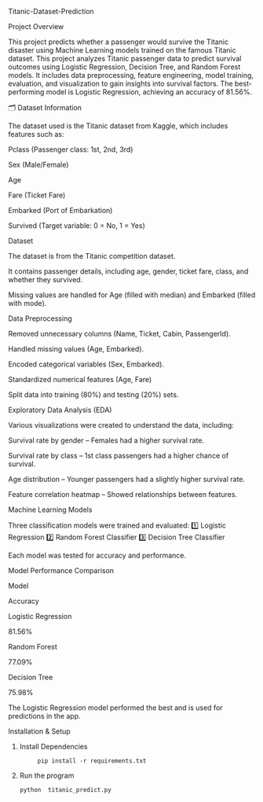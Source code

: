 
Titanic-Dataset-Prediction

Project Overview 

This project predicts whether a passenger would survive the Titanic disaster using Machine Learning models trained on the famous Titanic dataset. This project analyzes Titanic passenger data to predict survival outcomes using Logistic Regression, Decision Tree, and Random Forest models. It includes data preprocessing, feature engineering, model training, evaluation, and visualization to gain insights into survival factors. The best-performing model is Logistic Regression, achieving an accuracy of 81.56%. 

  

🗂️ Dataset Information 

  

The dataset used is the Titanic dataset from Kaggle, which includes features such as: 

Pclass (Passenger class: 1st, 2nd, 3rd) 

Sex (Male/Female) 

Age 

Fare (Ticket Fare) 

Embarked (Port of Embarkation) 

Survived (Target variable: 0 = No, 1 = Yes) 

 

 

Dataset 

The dataset is from the Titanic competition dataset. 

It contains passenger details, including age, gender, ticket fare, class, and whether they survived. 

Missing values are handled for Age (filled with median) and Embarked (filled with mode). 

 

Data Preprocessing 

 Removed unnecessary columns (Name, Ticket, Cabin, PassengerId). 

 Handled missing values (Age, Embarked). 

 Encoded categorical variables (Sex, Embarked). 

 Standardized numerical features (Age, Fare) 

 Split data into training (80%) and testing (20%) sets. 

 

Exploratory Data Analysis (EDA) 

Various visualizations were created to understand the data, including: 

Survival rate by gender – Females had a higher survival rate. 

 Survival rate by class – 1st class passengers had a higher chance of survival. 

 Age distribution – Younger passengers had a slightly higher survival rate. 

 Feature correlation heatmap – Showed relationships between features. 

 

 

Machine Learning Models 

Three classification models were trained and evaluated: 
1️⃣ Logistic Regression 
2️⃣ Random Forest Classifier 
3️⃣ Decision Tree Classifier 

Each model was tested for accuracy and performance. 

 

 

 

Model Performance Comparison 

Model 

Accuracy 

Logistic Regression 

81.56% 

Random Forest 

77.09% 

Decision Tree 

75.98% 

The Logistic Regression model performed the best and is used for predictions in the app. 

Installation & Setup 

1. Install Dependencies 

            pip install -r requirements.txt 

2. Run the program 

       python  titanic_predict.py 
